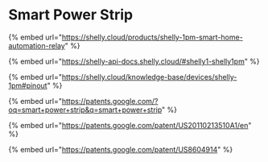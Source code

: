 # Smart Power Strip

{% embed url="https://shelly.cloud/products/shelly-1pm-smart-home-automation-relay" %}

{% embed url="https://shelly-api-docs.shelly.cloud/#shelly1-shelly1pm" %}

{% embed url="https://shelly.cloud/knowledge-base/devices/shelly-1pm#pinout" %}

{% embed url="https://patents.google.com/?oq=smart+power+strip&q=smart+power+strip" %}

{% embed url="https://patents.google.com/patent/US20110213510A1/en" %}

{% embed url="https://patents.google.com/patent/US8604914" %}

